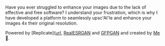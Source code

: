Have you ever struggled to enhance your images due to the lack of effective and free software? I understand your frustration, which is why I have developed a platform to seamlessly 
upsc'AI'le and enhance your images 4x their original resolution. 

Powered by [Replicate]([url](https://replicate.com/), [RealESRGAN]([url](https://github.com/xinntao/Real-ESRGAN)) and [GFPGAN]([url](https://github.com/TencentARC/GFPGAN)) 
and created by [Me]([url](https://github.com/AdiBak/)https://github.com/AdiBak/) 🙂. 

 
